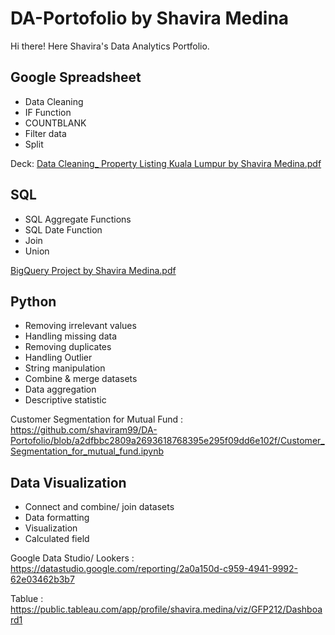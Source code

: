 # DA-Portofolio by Shavira Medina
Hi there! Here Shavira's Data Analytics Portfolio.

## Google Spreadsheet
- Data Cleaning
- IF Function
- COUNTBLANK 
- Filter data 
- Split 

Deck:
[Data Cleaning_ Property Listing Kuala Lumpur by Shavira Medina.pdf](https://github.com/shaviram99/DA-Portofolio/files/10244167/Data.Cleaning_.Property.Listing.Kuala.Lumpur.by.Shavira.Medina.pdf)

## SQL
- SQL Aggregate Functions
- SQL Date Function 
- Join
- Union

[BigQuery Project by Shavira Medina.pdf](https://github.com/shaviram99/DA-Portofolio/files/10244196/BigQuery.Project.by.Shavira.Medina.pdf)

## Python
- Removing irrelevant values
- Handling missing data
- Removing duplicates
- Handling Outlier
- String manipulation
- Combine & merge datasets
- Data aggregation
- Descriptive statistic

Customer Segmentation for Mutual Fund : https://github.com/shaviram99/DA-Portofolio/blob/a2dfbbc2809a2693618768395e295f09dd6e102f/Customer_Segmentation_for_mutual_fund.ipynb

## Data Visualization 
- Connect and combine/ join datasets
- Data formatting
- Visualization
- Calculated field

Google Data Studio/ Lookers : https://datastudio.google.com/reporting/2a0a150d-c959-4941-9992-62e03462b3b7

Tablue : https://public.tableau.com/app/profile/shavira.medina/viz/GFP212/Dashboard1
